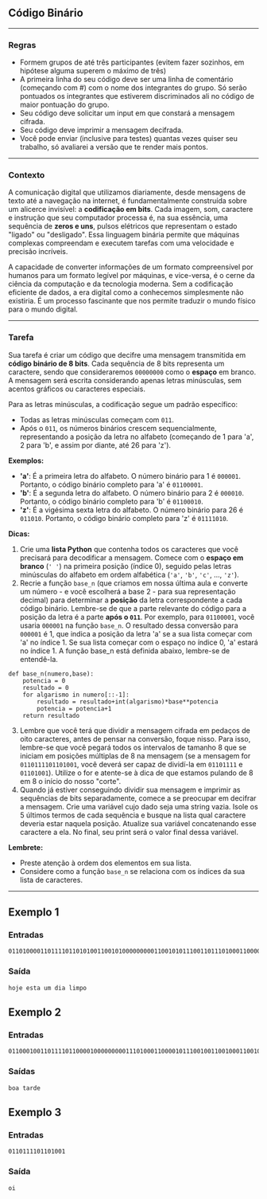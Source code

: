 ## Código Binário

---

### Regras
* Formem grupos de até três participantes (evitem fazer sozinhos, em hipótese alguma superem o máximo de três)
* A primeira linha do seu código deve ser uma linha de comentário (começando com #) com o nome dos integrantes do grupo. Só serão pontuados os integrantes que estiverem discriminados ali no código de maior pontuação do grupo.
* Seu código deve solicitar um input em que constará a mensagem cifrada.
* Seu código deve imprimir a mensagem decifrada.
* Você pode enviar (inclusive para testes) quantas vezes quiser seu trabalho, só avaliarei a versão que te render mais pontos.

---

### Contexto

A comunicação digital que utilizamos diariamente, desde mensagens de texto até a navegação na internet, é fundamentalmente construída sobre um alicerce invisível: a **codificação em bits**. Cada imagem, som, caractere e instrução que seu computador processa é, na sua essência, uma sequência de **zeros e uns**, pulsos elétricos que representam o estado "ligado" ou "desligado". Essa linguagem binária permite que máquinas complexas compreendam e executem tarefas com uma velocidade e precisão incríveis.

A capacidade de converter informações de um formato compreensível por humanos para um formato legível por máquinas, e vice-versa, é o cerne da ciência da computação e da tecnologia moderna. Sem a codificação eficiente de dados, a era digital como a conhecemos simplesmente não existiria. É um processo fascinante que nos permite traduzir o mundo físico para o mundo digital.

---

### Tarefa

Sua tarefa é criar um código que decifre uma mensagem transmitida em **código binário de 8 bits**. Cada sequência de 8 bits representa um caractere, sendo que consideraremos `00000000` como o **espaço** em branco. A mensagem será escrita considerando apenas letras minúsculas, sem acentos gráficos ou caracteres especiais.

Para as letras minúsculas, a codificação segue um padrão específico:

* Todas as letras minúsculas começam com `011`.
* Após o `011`, os números binários crescem sequencialmente, representando a posição da letra no alfabeto (começando de 1 para 'a', 2 para 'b', e assim por diante, até 26 para 'z').

**Exemplos:**

* **'a'**: É a primeira letra do alfabeto. O número binário para 1 é `000001`. Portanto, o código binário completo para 'a' é `01100001`.
* **'b'**: É a segunda letra do alfabeto. O número binário para 2 é `000010`. Portanto, o código binário completo para 'b' é `01100010`.
* **'z'**: É a vigésima sexta letra do alfabeto. O número binário para 26 é `011010`. Portanto, o código binário completo para 'z' é `01111010`.

**Dicas:**

1.  Crie uma **lista Python** que contenha todos os caracteres que você precisará para decodificar a mensagem. Comece com o **espaço em branco** (`' '`) na primeira posição (índice 0), seguido pelas letras minúsculas do alfabeto em ordem alfabética (`'a'`, `'b'`, `'c'`, ..., `'z'`).
2.  Recrie a função `base_n` (que criamos em nossa última aula e converte um número - e você escolherá a base 2 - para sua representação decimal) para determinar a **posição** da letra correspondente a cada código binário. Lembre-se de que a parte relevante do código para a posição da letra é a parte **após o `011`**. Por exemplo, para `01100001`, você usaria `000001` na função `base_n`. O resultado dessa conversão para `000001` é 1, que indica a posição da letra 'a' se a sua lista começar com 'a' no índice 1. Se sua lista começar com o espaço no índice 0, 'a' estará no índice 1.
A função base_n está definida abaixo, lembre-se de entendê-la.
```console?lang=python&prompt=>>>
def base_n(numero,base):
    potencia = 0
    resultado = 0
    for algarismo in numero[::-1]:
        resultado = resultado+int(algarismo)*base**potencia
        potencia = potencia+1
    return resultado
```
3. Lembre que você terá que dividir a mensagem cifrada em pedaços de oito caracteres, antes de pensar na conversão, foque nisso. Para isso, lembre-se que você pegará todos os intervalos de tamanho 8 que se iniciam em posições múltiplas de 8 na mensagem (se a mensagem for `0110111101101001`, você deverá ser capaz de dividí-la em `01101111` e `01101001`). Utilize o for e atente-se à dica de que estamos pulando de 8 em 8 o início do nosso "corte".
4. Quando já estiver conseguindo dividir sua mensagem e imprimir as sequências de bits separadamente, comece a se preocupar em decifrar a mensagem. Crie uma variável cujo dado seja uma string vazia. Isole os 5 últimos termos de cada sequência e busque na lista qual caractere deveria estar naquela posição. Atualize sua variável concatenando esse caractere a ela. No final, seu print será o valor final dessa variável.

**Lembrete:**

* Preste atenção à ordem dos elementos em sua lista.
* Considere como a função `base_n` se relaciona com os índices da sua lista de caracteres.



---

## Exemplo 1
### Entradas
```console?lang=python&prompt=>>>
01101000011011110110101001100101000000000110010101110011011101000110000100000000011101010110110100000000011001000110100101100001000000000110110001101001011011010111000001101111
```
### Saída
```console?lang=python&prompt=>>>
hoje esta um dia limpo
```

## Exemplo 2
### Entradas
```console?lang=python&prompt=>>>
011000100110111101100001000000000111010001100001011100100110010001100101
```
### Saídas
```console?lang=python&prompt=>>>
boa tarde
```

## Exemplo 3
### Entradas
```console?lang=python&prompt=>>>
0110111101101001
```
### Saída
```console?lang=python&prompt=>>>
oi
```
